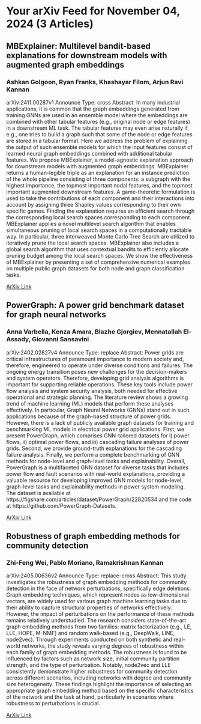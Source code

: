 <h1>Your arXiv Feed for November 04, 2024 (3 Articles)</h1>
<h2>MBExplainer: Multilevel bandit-based explanations for downstream models with augmented graph embeddings</h2>
<h3>Ashkan Golgoon, Ryan Franks, Khashayar Filom, Arjun Ravi Kannan</h3>
<p>arXiv:2411.00287v1 Announce Type: cross 
Abstract: In many industrial applications, it is common that the graph embeddings generated from training GNNs are used in an ensemble model where the embeddings are combined with other tabular features (e.g., original node or edge features) in a downstream ML task. The tabular features may even arise naturally if, e.g., one tries to build a graph such that some of the node or edge features are stored in a tabular format. Here we address the problem of explaining the output of such ensemble models for which the input features consist of learned neural graph embeddings combined with additional tabular features. We propose MBExplainer, a model-agnostic explanation approach for downstream models with augmented graph embeddings. MBExplainer returns a human-legible triple as an explanation for an instance prediction of the whole pipeline consisting of three components: a subgraph with the highest importance, the topmost important nodal features, and the topmost important augmented downstream features. A game-theoretic formulation is used to take the contributions of each component and their interactions into account by assigning three Shapley values corresponding to their own specific games. Finding the explanation requires an efficient search through the corresponding local search spaces corresponding to each component. MBExplainer applies a novel multilevel search algorithm that enables simultaneous pruning of local search spaces in a computationally tractable way. In particular, three interweaved Monte Carlo Tree Search are utilized to iteratively prune the local search spaces. MBExplainer also includes a global search algorithm that uses contextual bandits to efficiently allocate pruning budget among the local search spaces. We show the effectiveness of MBExplainer by presenting a set of comprehensive numerical examples on multiple public graph datasets for both node and graph classification tasks.</p>
<a href='https://arxiv.org/abs/2411.00287'>ArXiv Link</a>

<h2>PowerGraph: A power grid benchmark dataset for graph neural networks</h2>
<h3>Anna Varbella, Kenza Amara, Blazhe Gjorgiev, Mennatallah El-Assady, Giovanni Sansavini</h3>
<p>arXiv:2402.02827v4 Announce Type: replace 
Abstract: Power grids are critical infrastructures of paramount importance to modern society and, therefore, engineered to operate under diverse conditions and failures. The ongoing energy transition poses new challenges for the decision-makers and system operators. Therefore, developing grid analysis algorithms is important for supporting reliable operations. These key tools include power flow analysis and system security analysis, both needed for effective operational and strategic planning. The literature review shows a growing trend of machine learning (ML) models that perform these analyses effectively. In particular, Graph Neural Networks (GNNs) stand out in such applications because of the graph-based structure of power grids. However, there is a lack of publicly available graph datasets for training and benchmarking ML models in electrical power grid applications. First, we present PowerGraph, which comprises GNN-tailored datasets for i) power flows, ii) optimal power flows, and iii) cascading failure analyses of power grids. Second, we provide ground-truth explanations for the cascading failure analysis. Finally, we perform a complete benchmarking of GNN methods for node-level and graph-level tasks and explainability. Overall, PowerGraph is a multifaceted GNN dataset for diverse tasks that includes power flow and fault scenarios with real-world explanations, providing a valuable resource for developing improved GNN models for node-level, graph-level tasks and explainability methods in power system modeling. The dataset is available at https://figshare.com/articles/dataset/PowerGraph/22820534 and the code at https://github.com/PowerGraph-Datasets.</p>
<a href='https://arxiv.org/abs/2402.02827'>ArXiv Link</a>

<h2>Robustness of graph embedding methods for community detection</h2>
<h3>Zhi-Feng Wei, Pablo Moriano, Ramakrishnan Kannan</h3>
<p>arXiv:2405.00636v2 Announce Type: replace-cross 
Abstract: This study investigates the robustness of graph embedding methods for community detection in the face of network perturbations, specifically edge deletions. Graph embedding techniques, which represent nodes as low-dimensional vectors, are widely used for various graph machine learning tasks due to their ability to capture structural properties of networks effectively. However, the impact of perturbations on the performance of these methods remains relatively understudied. The research considers state-of-the-art graph embedding methods from two families: matrix factorization (e.g., LE, LLE, HOPE, M-NMF) and random walk-based (e.g., DeepWalk, LINE, node2vec). Through experiments conducted on both synthetic and real-world networks, the study reveals varying degrees of robustness within each family of graph embedding methods. The robustness is found to be influenced by factors such as network size, initial community partition strength, and the type of perturbation. Notably, node2vec and LLE consistently demonstrate higher robustness for community detection across different scenarios, including networks with degree and community size heterogeneity. These findings highlight the importance of selecting an appropriate graph embedding method based on the specific characteristics of the network and the task at hand, particularly in scenarios where robustness to perturbations is crucial.</p>
<a href='https://arxiv.org/abs/2405.00636'>ArXiv Link</a>

